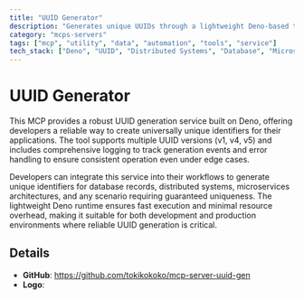 ```yaml
---
title: "UUID Generator"
description: "Generates unique UUIDs through a lightweight Deno-based tool interface with comprehensive logging and error handling capabilities."
category: "mcps-servers"
tags: ["mcp", "utility", "data", "automation", "tools", "service"]
tech_stack: ["Deno", "UUID", "Distributed Systems", "Database", "Microservices"]
---
```


# UUID Generator

This MCP provides a robust UUID generation service built on Deno, offering developers a reliable way to create universally unique identifiers for their applications. The tool supports multiple UUID versions (v1, v4, v5) and includes comprehensive logging to track generation events and error handling to ensure consistent operation even under edge cases.

Developers can integrate this service into their workflows to generate unique identifiers for database records, distributed systems, microservices architectures, and any scenario requiring guaranteed uniqueness. The lightweight Deno runtime ensures fast execution and minimal resource overhead, making it suitable for both development and production environments where reliable UUID generation is critical.

## Details

- **GitHub**: https://github.com/tokikokoko/mcp-server-uuid-gen
- **Logo**: 
